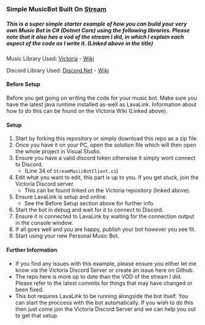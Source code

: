 ### Simple MusicBot Built On [Stream](https://www.youtube.com/watch?v=QwYmRNlgzaA)
##### This is a super simple starter example of how you can build your very own Music Bot in C# (Dotnet Core) using the following libraries. Please note that it also has a vod of the stream I did, in which I explain each aspect of the code as I write it. (Linked above in the title) 

Music Library Used: [Victoria](https://github.com/Yucked/Victoria) - [Wiki](https://github.com/Yucked/Victoria/wiki)

Discord Library Used: [Discord.Net](https://github.com/discord-net/Discord.Net) - [Wiki](https://docs.stillu.cc/)

#### Before Setup

Before you get going on writing the code for your music bot. Make sure you have the latest java runtime installed as-well as LavaLink. Information about how to do this can be found on the Victoria Wiki (Linked above).

#### Setup

1. Start by forking this repository or simply download this repo as a zip file.
2. Once you have it on your PC, open the solution file which will then open the whole project in Visual Studio.
3. Ensure you have a valid discord token otherwise it simply wont connect to Discord. 
      - (Line 34 of `StreamMusicBotClient.cs`)
4. Edit what you want to edit, this part is up to you. If you get stuck, join the Victoria Discord server.
      - This can be found linked on the Victoria repository (linked above).
5. Ensure LavaLink is setup and online.
      - See the Before Setup section above for further info.
6. Start the bot in debug and wait for it to connect to Discord.
7. Ensure it is connected to LavaLink by waiting for the connection output in the console window.
8. If all goes well and you are happy, publish your bot however you see fit.
9. Start using your new Personal Music Bot.

#### Further Information

- If you find any issues with this example, please ensure you either let me know via the Victoria Discord Server or create an issue here on Github.
- The repo here is more up to date than the VOD of the stream I did. Please refer to the latest commits for things that may have changed or been fixed.
- This bot requires LavaLink to be running alongside the bot itself. You can start the proccess with the bot automatically. If you wish to do this then just come join the Victoria Discord Server and we can help you out to get that setup.
